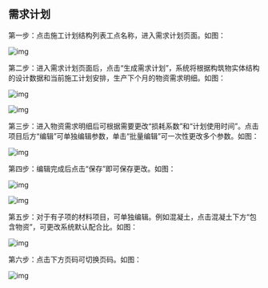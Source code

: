 ## **需求计划**

第一步：点击施工计划结构列表工点名称，进入需求计划页面。如图：

![img](/markdown/markdownImg/img97.png) 

 

第二步：进入需求计划页面后，点击“生成需求计划”，系统将根据构筑物实体结构的设计数据和当前施工计划安排，生产下个月的物资需求明细。如图：

![img](/markdown/markdownImg/img98.png) 

![img](/markdown/markdownImg/img99.png) 

 

第三步：进入物资需求明细后可根据需要更改“损耗系数”和“计划使用时间”。点击项目后方“编辑”可单独编辑参数，单击“批量编辑”可一次性更改多个参数。如图：

![img](/markdown/markdownImg/img100.png) 

 

第四步：编辑完成后点击“保存”即可保存更改。如图：

![img](/markdown/markdownImg/img101.png) 

![img](/markdown/markdownImg/img102.png) 

 

第五步：对于有子项的材料项目，可单独编辑。例如混凝土，点击混凝土下方“包含物资”，可更改系统默认配合比。如图：

![img](/markdown/markdownImg/img103.png) 

 

第六步：点击下方页码可切换页码。如图：

![img](/markdown/markdownImg/img104.png) 